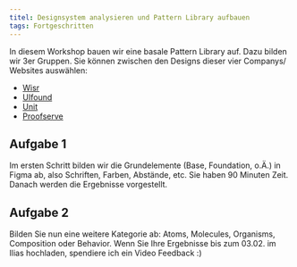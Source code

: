 ```yaml
---
titel: Designsystem analysieren und Pattern Library aufbauen
tags: Fortgeschritten
---
```


In diesem Workshop bauen wir eine basale Pattern Library auf. Dazu bilden wir 3er Gruppen. Sie können zwischen den Designs dieser vier Companys/ Websites auswählen:


- [Wisr](https://wisr.com.au)
- [UIfound](https://uifound.com/)
- [Unit](https://www.unit.co/)
- [Proofserve](https://www.proofserve.com/)

## Aufgabe 1

Im ersten Schritt bilden wir die Grundelemente (Base, Foundation, o.Ä.) in Figma ab, also Schriften, Farben, Abstände, etc. Sie haben 90 Minuten Zeit. Danach werden die Ergebnisse vorgestellt.

## Aufgabe 2

Bilden Sie nun eine weitere Kategorie ab: Atoms, Molecules, Organisms, Composition oder Behavior. Wenn Sie Ihre Ergebnisse bis zum 03.02. im Ilias hochladen, spendiere ich ein Video Feedback :)

